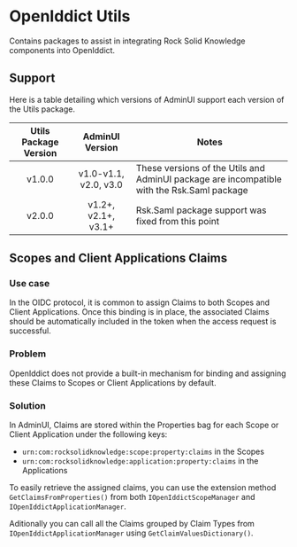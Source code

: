 # OpenIddict Utils
Contains packages to assist in integrating Rock Solid Knowledge components into OpenIddict.

## Support
Here is a table detailing which versions of AdminUI support each version of the Utils package.

| Utils Package Version |    AdminUI Version    | Notes                                                                                      |
|:---------------------:|:---------------------:|--------------------------------------------------------------------------------------------|
|        v1.0.0         | v1.0-v1.1, v2.0, v3.0 | These versions of the Utils and AdminUI package are incompatible with the Rsk.Saml package |
|        v2.0.0         |  v1.2+, v2.1+, v3.1+  | Rsk.Saml package support was fixed from this point                                         |


## Scopes and Client Applications Claims
### Use case
In the OIDC protocol, it is common to assign Claims to both Scopes and Client Applications. Once this binding is in place, the associated Claims should be automatically included in the token when the access request is successful.

### Problem
OpenIddict does not provide a built-in mechanism for binding and assigning these Claims to Scopes or Client Applications by default.

### Solution
In AdminUI, Claims are stored within the Properties bag for each Scope or Client Application under the following keys:

- `urn:com:rocksolidknowledge:scope:property:claims` in the Scopes
- `urn:com:rocksolidknowledge:application:property:claims` in the Applications

To easily retrieve the assigned claims, you can use the extension method `GetClaimsFromProperties()` from both `IOpenIddictScopeManager` and `IOpenIddictApplicationManager`.

Aditionally you can call all the Claims grouped by Claim Types from `IOpenIddictApplicationManager` using `GetClaimValuesDictionary()`.
